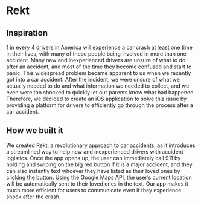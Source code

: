 # Rekt

## Inspiration
1 in every 4 drivers in America will experience a car crash at least one time in their lives, with many of these people being involved in more than one accident. Many new and inexperienced drivers are unsure of what to do after an accident, and most of the time they become confused and start to panic. This widespread problem became apparent to us when we recently got into a car accident. After the incident, we were unsure of what we actually needed to do and what information we needed to collect, and we even were too shocked to quickly let our parents know what had happened. Therefore, we decided to create an iOS application to solve this issue by providing a platform for drivers to efficiently go through the process after a car accident. 

## How we built it
We created Rekt, a revolutionary approach to car accidents, as it introduces a streamlined way to help new and inexperienced drivers with accident logistics. Once the app opens up, the user can immediately call 911 by holding and swiping on the big red button if it is a major accident, and they can also instantly text whoever they have listed as their loved ones by clicking the button. Using the Google Maps API, the user’s current location will be automatically sent to their loved ones in the text. Our app makes it much more efficient for users to communicate even if they experience shock after the crash.
